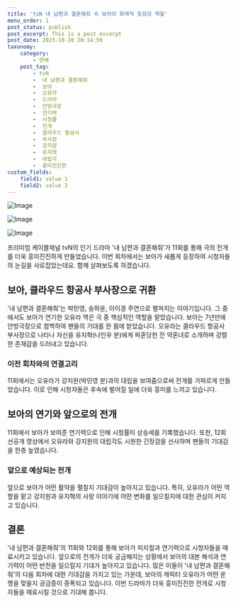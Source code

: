 ```yaml
---
title: 'tvN 내 남편과 결혼해줘 속 보아의 화제적 등장과 역할'
menu_order: 1
post_status: publish
post_excerpt: This is a post excerpt
post_date: 2023-10-20 20:14:59
taxonomy:
    category:
        - 연예
    post_tag:
        - tvN
        -  내 남편과 결혼해줘
        -  보아
        -  오유라
        -  드라마
        -  안방극장
        -  연기력
        -  시청률
        -  전개
        -  클라우드 항공사
        -  부사장
        -  강지원
        -  유지혁
        -  대립각
        -  흥미진진한
custom_fields:
    field1: value 1
    field2: value 2
---
```


![Image](https://ssl.pstatic.net/mimgnews/image/609/2024/02/06/202402061811385710_1_20240206191102500.jpg?type=w540)

![Image](https://mimgnews.pstatic.net/image/609/2024/02/06/202402061811385710_2_20240206191102503.jpg?type=w540)

![Image](https://ssl.pstatic.net/mimgnews/image/609/2024/02/06/202402061811385710_3_20240206191102505.jpeg?type=w540)


프리미엄 케이블채널 tvN의 인기 드라마 '내 남편과 결혼해줘'가 11회를 통해 극의 전개를 더욱 흥미진진하게 만들었습니다. 이번 회차에서는 보아가 새롭게 등장하여 시청자들의 눈길을 사로잡았는데요. 함께 살펴보도록 하겠습니다.

## 보아, 클라우드 항공사 부사장으로 귀환

'내 남편과 결혼해줘'는 박민영, 송하윤, 이이경 주연으로 펼쳐지는 이야기입니다. 그 중에서도 보아가 연기한 오유라 역은 극 중 핵심적인 역할을 맡았습니다. 보아는 7년만에 안방극장으로 컴백하여 팬들의 기대를 한 몸에 받았습니다. 오유라는 클라우드 항공사 부사장으로 나타나 자신을 유지혁(나인우 분)에게 파혼당한 전 약혼녀로 소개하며 강렬한 존재감을 드러내고 있습니다.

### 이전 회차와의 연결고리

11회에서는 오유라가 강지원(박민영 분)과의 대립을 보여줌으로써 전개를 가파르게 만들었습니다. 이로 인해 시청자들은 후속에 벌어질 일에 더욱 흥미를 느끼고 있습니다.

## 보아의 연기와 앞으로의 전개

11회에서 보아가 보여준 연기력으로 인해 시청률이 상승세를 기록했습니다. 또한, 12회 선공개 영상에서 오유라와 강지원의 대립각도 시원한 긴장감을 선사하며 팬들의 기대감을 한층 높였습니다.

### 앞으로 예상되는 전개

앞으로 보아가 어떤 활약을 펼칠지 기대감이 높아지고 있습니다. 특히, 오유라가 어떤 역할을 맡고 강지원과 유지혁의 사랑 이야기에 어떤 변화를 일으킬지에 대한 관심이 커지고 있습니다.

## 결론

'내 남편과 결혼해줘'의 11회와 12회를 통해 보아가 피지컬과 연기력으로 시청자들을 매료시키고 있습니다. 앞으로의 전개가 더욱 궁금해지는 상황에서 보아의 대본 해석과 연기력이 어떤 반전을 일으킬지 기대가 높아지고 있습니다. 많은 이들이 '내 남편과 결혼해줘'의 다음 회차에 대한 기대감을 가지고 있는 가운데, 보아의 캐릭터 오유라가 어떤 운명을 맞을지 궁금증이 증폭되고 있습니다. 이번 드라마가 더욱 흥미진진한 전개로 시청자들을 매료시킬 것으로 기대해 봅니다.
